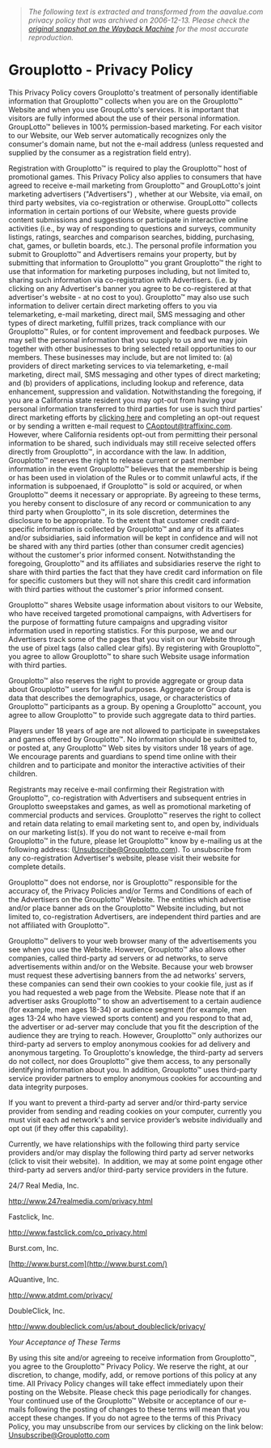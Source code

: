 > *The following text is extracted and transformed from the aavalue.com privacy policy that was archived on 2006-12-13. Please check the [original snapshot on the Wayback Machine](https://web.archive.org/web/20061213141410id_/http%3A//grouplotto.aavalue.com/playpage/privacy.cfm) for the most accurate reproduction.*

# Grouplotto - Privacy Policy

This Privacy Policy covers Grouplotto's treatment of personally identifiable information that Grouplotto™ collects when you are on the Grouplotto™ Website and when you use GroupLotto's services. It is important that visitors are fully informed about the use of their personal information. GroupLotto™ believes in 100% permission-based marketing. For each visitor to our Website, our Web server automatically recognizes only the consumer's domain name, but not the e-mail address (unless requested and supplied by the consumer as a registration field entry). 

Registration with Grouplotto™ is required to play the Grouplotto™ host of promotional games. This Privacy Policy also applies to consumers that have agreed to receive e-mail marketing from Grouplotto™ and GroupLotto's joint marketing advertisers ("Advertisers") , whether at our Website, via email, on third party websites, via co-registration or otherwise. GroupLotto™ collects information in certain portions of our Website, where guests provide content submissions and suggestions or participate in interactive online activities (i.e., by way of responding to questions and surveys, community listings, ratings, searches and comparison searches, bidding, purchasing, chat, games, or bulletin boards, etc.). The personal profile information you submit to Grouplotto™ and Advertisers remains your property, but by submitting that information to Grouplotto™ you grant Grouplotto™ the right to use that information for marketing purposes including, but not limited to, sharing such information via co-registration with Advertisers. (i.e. by clicking on any Advertiser's banner you agree to be co-registered at that advertiser's website - at no cost to you). Grouplotto™ may also use such information to deliver certain direct marketing offers to you via telemarketing, e-mail marketing, direct mail, SMS messaging and other types of direct marketing, fulfill prizes, track compliance with our Grouplotto™ Rules, or for content improvement and feedback purposes. We may sell the personal information that you supply to us and we may join together with other businesses to bring selected retail opportunities to our members. These businesses may include, but are not limited to: (a) providers of direct marketing services to via telemarketing, e-mail marketing, direct mail, SMS messaging and other types of direct marketing; and (b) providers of applications, including lookup and reference, data enhancement, suppression and validation. Notwithstanding the foregoing, if you are a California state resident you may opt-out from having your personal information transferred to third parties for use is such third parties' direct marketing efforts by [clicking here](http://grouplotto.aavalue.com/GlobalOptOut.html) and completing an opt-out request or by sending a written e-mail request to [CAoptout@traffixinc.com](mailto:CAoptout@traffixinc.com). However, where California residents opt-out from permitting their personal information to be shared, such individuals may still receive selected offers directly from Grouplotto™, in accordance with the law. In addition, Grouplotto™ reserves the right to release current or past member information in the event Grouplotto™ believes that the membership is being or has been used in violation of the Rules or to commit unlawful acts, if the information is subpoenaed, if Grouplotto™ is sold or acquired, or when Grouplotto™ deems it necessary or appropriate. By agreeing to these terms, you hereby consent to disclosure of any record or communication to any third party when Grouplotto™, in its sole discretion, determines the disclosure to be appropriate. To the extent that customer credit card-specific information is collected by Grouplotto™ and any of its affiliates and/or subsidiaries, said information will be kept in confidence and will not be shared with any third parties (other than consumer credit agencies) without the customer's prior informed consent. Notwithstanding the foregoing, Grouplotto™ and its affiliates and subsidiaries reserve the right to share with third parties the fact that they have credit card information on file for specific customers but they will not share this credit card information with third parties without the customer's prior informed consent. 

Grouplotto™ shares Website usage information about visitors to our Website, who have received targeted promotional campaigns, with Advertisers for the purpose of formatting future campaigns and upgrading visitor information used in reporting statistics. For this purpose, we and our Advertisers track some of the pages that you visit on our Website through the use of pixel tags (also called clear gifs). By registering with Grouplotto™, you agree to allow Grouplotto™ to share such Website usage information with third parties. 

Grouplotto™ also reserves the right to provide aggregate or group data about Grouplotto™ users for lawful purposes. Aggregate or Group data is data that describes the demographics, usage, or characteristics of Grouplotto™ participants as a group. By opening a Grouplotto™ account, you agree to allow Grouplotto™ to provide such aggregate data to third parties. 

Players under 18 years of age are not allowed to participate in sweepstakes and games offered by Grouplotto™. No information should be submitted to, or posted at, any Grouplotto™ Web sites by visitors under 18 years of age. We encourage parents and guardians to spend time online with their children and to participate and monitor the interactive activities of their children. 

Registrants may receive e-mail confirming their Registration with Grouplotto™, co-registration with Advertisers and subsequent entries in Grouplotto sweepstakes and games, as well as promotional marketing of commercial products and services. Grouplotto™ reserves the right to collect and retain data relating to email marketing sent to, and open by, individuals on our marketing list(s). If you do not want to receive e-mail from Grouplotto™ in the future, please let Grouplotto™ know by e-mailing us at the following address: ([Unsubscribe@Grouplotto.com](mailto:Unsubscribe@Grouplotto.com)). To unsubscribe from any co-registration Advertiser's website, please visit their website for complete details. 

Grouplotto™ does not endorse, nor is Grouplotto™ responsible for the accuracy of, the Privacy Policies and/or Terms and Conditions of each of the Advertisers on the Grouplotto™ Website. The entities which advertise and/or place banner ads on the Grouplotto™ Website including, but not limited to, co-registration Advertisers, are independent third parties and are not affiliated with Grouplotto™. 

Grouplotto™ delivers to your web browser many of the advertisements you see when you use the Website. However, Grouplotto™ also allows other companies, called third-party ad servers or ad networks, to serve advertisements within and/or on the Website. Because your web browser must request these advertising banners from the ad networks' servers, these companies can send their own cookies to your cookie file, just as if you had requested a web page from the Website. Please note that if an advertiser asks Grouplotto™ to show an advertisement to a certain audience (for example, men ages 18-34) or audience segment (for example, men ages 13-24 who have viewed sports content) and you respond to that ad, the advertiser or ad-server may conclude that you fit the description of the audience they are trying to reach. However, Grouplotto™ only authorizes our third-party ad servers to employ anonymous cookies for ad delivery and anonymous targeting. To Grouplotto's knowledge, the third-party ad servers do not collect, nor does Grouplotto™ give them access, to any personally identifying information about you. In addition, Grouplotto™ uses third-party service provider partners to employ anonymous cookies for accounting and data integrity purposes.

If you want to prevent a third-party ad server and/or third-party service provider from sending and reading cookies on your computer, currently you must visit each ad network's and service provider’s website individually and opt out (if they offer this capability).

Currently, we have relationships with the following third party service providers and/or may display the following third party ad server networks (click to visit their website).  In addition, we may at some point engage other third-party ad servers and/or third-party service providers in the future.

24/7 Real Media, Inc. 

<http://www.247realmedia.com/privacy.html>

Fastclick, Inc. 

<http://www.fastclick.com/co_privacy.html>

Burst.com, Inc. 

[http://www.burst.com](http://www.burst.com/)

AQuantive, Inc. 

<http://www.atdmt.com/privacy/>

DoubleClick, Inc. 

<http://www.doubleclick.com/us/about_doubleclick/privacy/>

_Your Acceptance of These Terms_

By using this site and/or agreeing to receive information from Grouplotto™, you agree to the Grouplotto™ Privacy Policy. We reserve the right, at our discretion, to change, modify, add, or remove portions of this policy at any time. All Privacy Policy changes will take effect immediately upon their posting on the Website. Please check this page periodically for changes. Your continued use of the Grouplotto™ Website or acceptance of our e-mails following the posting of changes to these terms will mean that you accept these changes. If you do not agree to the terms of this Privacy Policy, you may unsubscribe from our services by clicking on the link below: [Unsubscribe@Grouplotto.com](mailto:Unsubscribe@Grouplotto.com)
